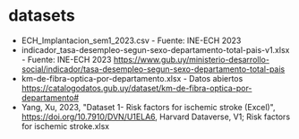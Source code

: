# datasets
- ECH_Implantacion_sem1_2023.csv - Fuente: INE-ECH 2023
- indicador_tasa-desempleo-segun-sexo-departamento-total-pais-v1.xlsx - Fuente: INE-ECH 2023 https://www.gub.uy/ministerio-desarrollo-social/indicador/tasa-desempleo-segun-sexo-departamento-total-pais
- km-de-fibra-optica-por-departamento.xlsx - Datos abiertos https://catalogodatos.gub.uy/dataset/km-de-fibra-optica-por-departamento#
- Yang, Xu, 2023, "Dataset 1- Risk factors for ischemic stroke (Excel)", https://doi.org/10.7910/DVN/U1ELA6, Harvard Dataverse, V1; Risk factors for ischemic stroke.xlsx
